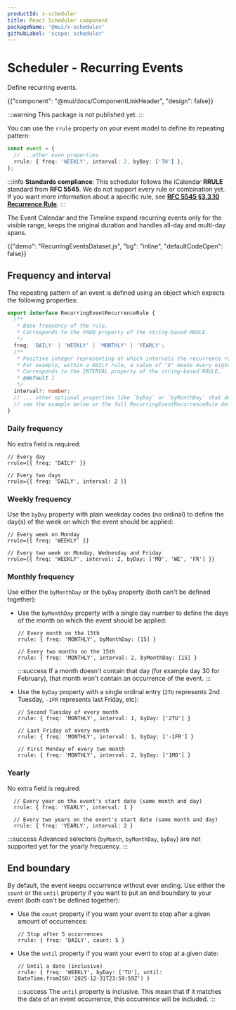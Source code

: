 ```yaml
---
productId: x-scheduler
title: React Scheduler component
packageName: '@mui/x-scheduler'
githubLabel: 'scope: scheduler'
---
```


# Scheduler - Recurring Events

<p class="description">Define recurring events.</p>

{{"component": "@mui/docs/ComponentLinkHeader", "design": false}}

:::warning
This package is not published yet.
:::

You can use the `rrule` property on your event model to define its repeating pattern:

```ts
const event = {
  // ...other even properties
  rrule: { freq: 'WEEKLY', interval: 2, byDay: ['TH'] },
};
```

:::info
**Standards compliance**: This scheduler follows the iCalendar **RRULE** standard from **RFC 5545**. We do not support every rule or combination yet. If you want more information about a specific rule, see **[RFC 5545 §3.3.10 Recurrence Rule](https://datatracker.ietf.org/doc/html/rfc5545#section-3.3.10)**.
:::

The Event Calendar and the Timeline expand recurring events only for the visible range, keeps the original duration and handles all-day and multi-day spans.

{{"demo": "RecurringEventsDataset.js", "bg": "inline", "defaultCodeOpen": false}}

## Frequency and interval

The repeating pattern of an event is defined using an object which expects the following properties:

```ts
export interface RecurringEventRecurrenceRule {
  /**
   * Base frequency of the rule.
   * Corresponds to the FREQ property of the string-based RRULE.
   */
  freq: 'DAILY' | 'WEEKLY' | 'MONTHLY' | 'YEARLY';
  /**
   * Positive integer representing at which intervals the recurrence rule repeats.
   * For example, within a DAILY rule, a value of "8" means every eight days.
   * Corresponds to the INTERVAL property of the string-based RRULE.
   * @default 1
   */
  interval?: number;
  // ... other optional properties like `byDay` or `byMonthDay` that depends on the frequency
  // see the example below or the full RecurringEventRecurrenceRule definition for more details
}
```

### Daily frequency

No extra field is required:

```tsx
// Every day
rrule={{ freq: 'DAILY' }}

// Every two days
rrule={{ freq: 'DAILY', interval: 2 }}
```

### Weekly frequency

Use the `byDay` property with plain weekday codes (no ordinal) to define the day(s) of the week on which the event should be applied:

```tsx
// Every week on Monday
rrule={{ freq: 'WEEKLY' }}

// Every two week on Monday, Wednesday and Friday
rrule={{ freq: 'WEEKLY', interval: 2, byDay: ['MO', 'WE', 'FR'] }}
```

### Monthly frequency

Use either the `byMonthDay` or the `byDay` property (both can't be defined together):

- Use the `byMonthDay` property with a single day number to define the days of the month on which the event should be applied:

  ```tsx
  // Every month on the 15th
  rrule: { freq: 'MONTHLY', byMonthDay: [15] }

  // Every two months on the 15th
  rrule: { freq: 'MONTHLY', interval: 2, byMonthDay: [15] }
  ```

  :::success
  If a month doesn't contain that day (for example day 30 for February), that month won't contain an occurrence of the event.
  :::

- Use the `byDay` property with a single ordinal entry (`2TU` represents 2nd Tuesday, `-1FR` represents last Friday, etc):

  ```tsx
  // Second Tuesday of every month
  rrule: { freq: 'MONTHLY', interval: 1, byDay: ['2TU'] }

  // Last Friday of every month
  rrule: { freq: 'MONTHLY', interval: 1, byDay: ['-1FR'] }

  // First Monday of every two month
  rrule: { freq: 'MONTHLY', interval: 2, byDay: ['1MO'] }

  ```

### Yearly

No extra field is required:

```tsx
  // Every year on the event's start date (same month and day)
  rrule: { freq: 'YEARLY', interval: 1 }

  // Every two years on the event's start date (same month and day)
  rrule: { freq: 'YEARLY', interval: 2 }
```

:::success
Advanced selectors (`byMonth`, `byMonthDay`, `byDay`) are not supported yet for the yearly frequency.
:::

## End boundary

By default, the event keeps occurrence without ever ending.
Use either the `count` or the `until` property if you want to put an end boundary to your event (both can't be defined together):

- Use the `count` property if you want your event to stop after a given amount of occurrences:

  ```tsx
  // Stop after 5 occurrences
  rrule: { freq: 'DAILY', count: 5 }
  ```

- Use the `until` property if you want your event to stop at a given date:

  ```tsx
  // Until a date (inclusive)
  rrule: { freq: 'WEEKLY', byDay: ['TU'], until: DateTime.fromISO('2025-12-31T23:59:59Z') }
  ```

  :::success
  The `until` property is inclusive. This mean that if it matches the date of an event occurrence, this occurrence will be included.
  :::
